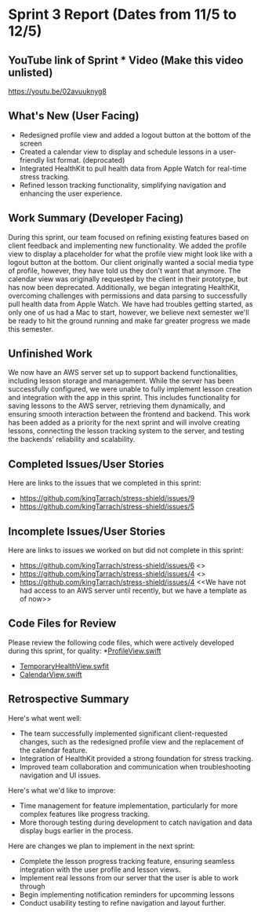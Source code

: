 # Sprint 3 Report (Dates from 11/5 to 12/5)

## YouTube link of Sprint * Video (Make this video unlisted)
https://youtu.be/02avuuknyg8

## What's New (User Facing)
 * Redesigned profile view and added a logout button at the bottom of the screen
 * Created a calendar view to display and schedule lessons in a user-friendly list format. (deprocated)
 * Integrated HealthKit to pull health data from Apple Watch for real-time stress tracking.
 * Refined lesson tracking functionality, simplifying navigation and enhancing the user experience.

## Work Summary (Developer Facing)
During this sprint, our team focused on refining existing features based on client feedback and implementing new functionality. We added the profile view to display a placeholder for what the profile view might look like with a logout button at the bottom. Our client originally wanted a social media type of profile, however, they have told us they don't want that anymore. The calendar view was originally requested by the client in their prototype, but has now been deprecated. Additionally, we began integrating HealthKit, overcoming challenges with permissions and data parsing to successfully pull health data from Apple Watch. We have had troubles getting started, as only one of us had a Mac to start, however, we believe next semester we'll be ready to hit the ground running and make far greater progress we made this semester.

## Unfinished Work
We now have an AWS server set up to support backend functionalities, including lesson storage and management. While the server has been successfully configured, we were unable to fully implement lesson creation and integration with the app in this sprint. This includes functionality for saving lessons to the AWS server, retrieving them dynamically, and ensuring smooth interaction between the frontend and backend.
This work has been added as a priority for the next sprint and will involve creating lessons, connecting the lesson tracking system to the server, and testing the backends' reliability and scalability.

## Completed Issues/User Stories
Here are links to the issues that we completed in this sprint:

 * https://github.com/kingTarrach/stress-shield/issues/9
 * https://github.com/kingTarrach/stress-shield/issues/5

 ## Incomplete Issues/User Stories
 Here are links to issues we worked on but did not complete in this sprint:
 
 * https://github.com/kingTarrach/stress-shield/issues/6 <<We have not had access to an AWS server until recently>>
 * https://github.com/kingTarrach/stress-shield/issues/4 <<We have not had the time yet>>
 * https://github.com/kingTarrach/stress-shield/issues/4 <<We have not had access to an AWS server until recently, but we have a template as of now>>
 
## Code Files for Review
Please review the following code files, which were actively developed during this sprint, for quality:
 *[ProfileView.swift](https://github.com/kingTarrach/stress-shield/blob/home_screen/StressShield/StressShield/Views/ProfileView.swift)
 * [TemporaryHealthView.swfit](https://github.com/kingTarrach/stress-shield/blob/healthkit/StressShield/StressShield/Views/TemporaryHealthView.swift)
 * [CalendarView.swift](https://github.com/kingTarrach/stress-shield/blob/home_screen/StressShield/StressShield/Views/CalendarView.swift)
 
## Retrospective Summary
Here's what went well:
  * The team successfully implemented significant client-requested changes, such as the redesigned profile view and the replacement of the calendar feature.
  * Integration of HealthKit provided a strong foundation for stress tracking.
  * Improved team collaboration and communication when troubleshooting navigation and UI issues.
 
Here's what we'd like to improve:
  * Time management for feature implementation, particularly for more complex features like progress tracking.
  * More thorough testing during development to catch navigation and data display bugs earlier in the process.
  
Here are changes we plan to implement in the next sprint:
  * Complete the lesson progress tracking feature, ensuring seamless integration with the user profile and lesson views.
  * Implement real lessons from our server that the user is able to work through
  * Begin implementing notification reminders for upcomming lessons
  * Conduct usability testing to refine navigation and layout further.
